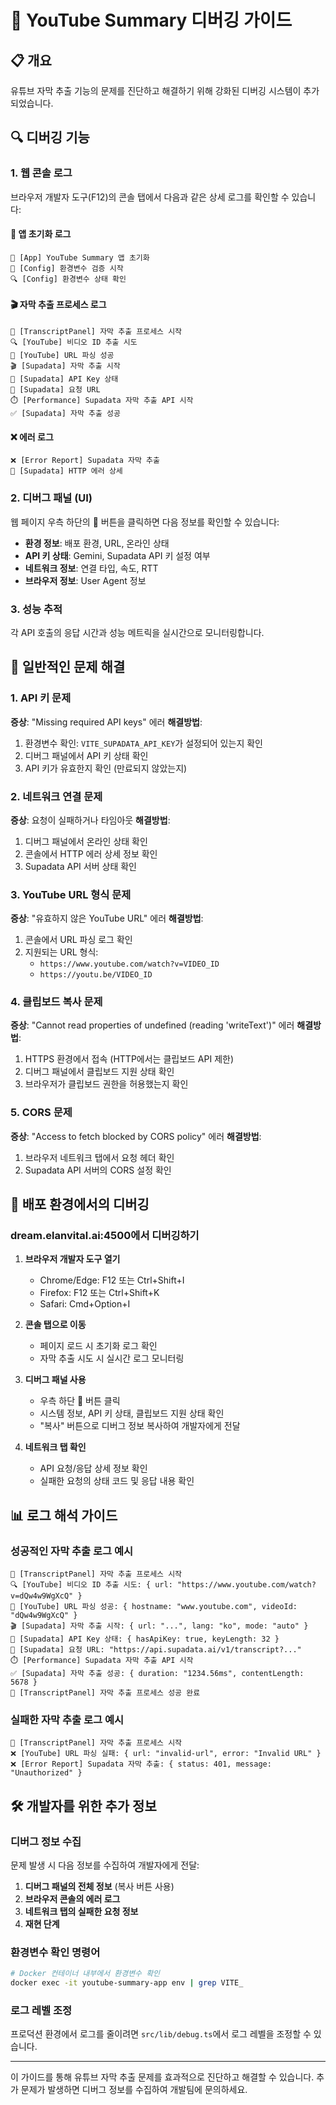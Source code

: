 # 🐛 YouTube Summary 디버깅 가이드

## 📋 개요

유튜브 자막 추출 기능의 문제를 진단하고 해결하기 위해 강화된 디버깅 시스템이 추가되었습니다.

## 🔍 디버깅 기능

### 1. 웹 콘솔 로그
브라우저 개발자 도구(F12)의 콘솔 탭에서 다음과 같은 상세 로그를 확인할 수 있습니다:

#### 🚀 앱 초기화 로그
```
🚀 [App] YouTube Summary 앱 초기화
🔧 [Config] 환경변수 검증 시작
🔍 [Config] 환경변수 상태 확인
```

#### 🎬 자막 추출 프로세스 로그
```
🚀 [TranscriptPanel] 자막 추출 프로세스 시작
🔍 [YouTube] 비디오 ID 추출 시도
📝 [YouTube] URL 파싱 성공
🎬 [Supadata] 자막 추출 시작
🔑 [Supadata] API Key 상태
📡 [Supadata] 요청 URL
⏱️ [Performance] Supadata 자막 추출 API 시작
✅ [Supadata] 자막 추출 성공
```

#### ❌ 에러 로그
```
❌ [Error Report] Supadata 자막 추출
📡 [Supadata] HTTP 에러 상세
```

### 2. 디버그 패널 (UI)
웹 페이지 우측 하단의 🐛 버튼을 클릭하면 다음 정보를 확인할 수 있습니다:

- **환경 정보**: 배포 환경, URL, 온라인 상태
- **API 키 상태**: Gemini, Supadata API 키 설정 여부
- **네트워크 정보**: 연결 타입, 속도, RTT
- **브라우저 정보**: User Agent 정보

### 3. 성능 추적
각 API 호출의 응답 시간과 성능 메트릭을 실시간으로 모니터링합니다.

## 🚨 일반적인 문제 해결

### 1. API 키 문제
**증상**: "Missing required API keys" 에러
**해결방법**:
1. 환경변수 확인: `VITE_SUPADATA_API_KEY`가 설정되어 있는지 확인
2. 디버그 패널에서 API 키 상태 확인
3. API 키가 유효한지 확인 (만료되지 않았는지)

### 2. 네트워크 연결 문제
**증상**: 요청이 실패하거나 타임아웃
**해결방법**:
1. 디버그 패널에서 온라인 상태 확인
2. 콘솔에서 HTTP 에러 상세 정보 확인
3. Supadata API 서버 상태 확인

### 3. YouTube URL 형식 문제
**증상**: "유효하지 않은 YouTube URL" 에러
**해결방법**:
1. 콘솔에서 URL 파싱 로그 확인
2. 지원되는 URL 형식:
   - `https://www.youtube.com/watch?v=VIDEO_ID`
   - `https://youtu.be/VIDEO_ID`

### 4. 클립보드 복사 문제
**증상**: "Cannot read properties of undefined (reading 'writeText')" 에러
**해결방법**:
1. HTTPS 환경에서 접속 (HTTP에서는 클립보드 API 제한)
2. 디버그 패널에서 클립보드 지원 상태 확인
3. 브라우저가 클립보드 권한을 허용했는지 확인

### 5. CORS 문제
**증상**: "Access to fetch blocked by CORS policy" 에러
**해결방법**:
1. 브라우저 네트워크 탭에서 요청 헤더 확인
2. Supadata API 서버의 CORS 설정 확인

## 🔧 배포 환경에서의 디버깅

### dream.elanvital.ai:4500에서 디버깅하기

1. **브라우저 개발자 도구 열기**
   - Chrome/Edge: F12 또는 Ctrl+Shift+I
   - Firefox: F12 또는 Ctrl+Shift+K
   - Safari: Cmd+Option+I

2. **콘솔 탭으로 이동**
   - 페이지 로드 시 초기화 로그 확인
   - 자막 추출 시도 시 실시간 로그 모니터링

3. **디버그 패널 사용**
   - 우측 하단 🐛 버튼 클릭
   - 시스템 정보, API 키 상태, 클립보드 지원 상태 확인
   - "복사" 버튼으로 디버그 정보 복사하여 개발자에게 전달

4. **네트워크 탭 확인**
   - API 요청/응답 상세 정보 확인
   - 실패한 요청의 상태 코드 및 응답 내용 확인

## 📊 로그 해석 가이드

### 성공적인 자막 추출 로그 예시
```
🚀 [TranscriptPanel] 자막 추출 프로세스 시작
🔍 [YouTube] 비디오 ID 추출 시도: { url: "https://www.youtube.com/watch?v=dQw4w9WgXcQ" }
📝 [YouTube] URL 파싱 성공: { hostname: "www.youtube.com", videoId: "dQw4w9WgXcQ" }
🎬 [Supadata] 자막 추출 시작: { url: "...", lang: "ko", mode: "auto" }
🔑 [Supadata] API Key 상태: { hasApiKey: true, keyLength: 32 }
📡 [Supadata] 요청 URL: "https://api.supadata.ai/v1/transcript?..."
⏱️ [Performance] Supadata 자막 추출 API 시작
✅ [Supadata] 자막 추출 성공: { duration: "1234.56ms", contentLength: 5678 }
🎉 [TranscriptPanel] 자막 추출 프로세스 성공 완료
```

### 실패한 자막 추출 로그 예시
```
🚀 [TranscriptPanel] 자막 추출 프로세스 시작
❌ [YouTube] URL 파싱 실패: { url: "invalid-url", error: "Invalid URL" }
❌ [Error Report] Supadata 자막 추출: { status: 401, message: "Unauthorized" }
```

## 🛠️ 개발자를 위한 추가 정보

### 디버그 정보 수집
문제 발생 시 다음 정보를 수집하여 개발자에게 전달:

1. **디버그 패널의 전체 정보** (복사 버튼 사용)
2. **브라우저 콘솔의 에러 로그**
3. **네트워크 탭의 실패한 요청 정보**
4. **재현 단계**

### 환경변수 확인 명령어
```bash
# Docker 컨테이너 내부에서 환경변수 확인
docker exec -it youtube-summary-app env | grep VITE_
```

### 로그 레벨 조정
프로덕션 환경에서 로그를 줄이려면 `src/lib/debug.ts`에서 로그 레벨을 조정할 수 있습니다.

---

이 가이드를 통해 유튜브 자막 추출 문제를 효과적으로 진단하고 해결할 수 있습니다. 추가 문제가 발생하면 디버그 정보를 수집하여 개발팀에 문의하세요.

